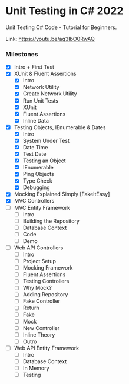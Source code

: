 # Unit Testing in C# 2022

Unit Testing C# Code - Tutorial for Beginners.

Link: <https://youtu.be/aq3IbO0RwAQ>

### Milestones

- [x] Intro + First Test
- [x] XUnit & Fluent Assertions
  - [x] Intro
  - [x] Network Utility
  - [x] Create Network Utility
  - [x] Run Unit Tests
  - [x] XUnit
  - [x] Fluent Assertions
  - [x] Inline Data
- [x] Testing Objects, IEnumerable & Dates
  - [x] Intro
  - [x] System Under Test
  - [x] Date Time
  - [x] Test Date
  - [x] Testing an Object
  - [x] IEnumerable
  - [x] Ping Objects
  - [x] Type Check
  - [x] Debugging
- [x] Mocking Explained Simply [FakeItEasy]
- [x] MVC Controllers
- [ ] MVC Entity Framework
  - [ ] Intro
  - [ ] Building the Repository
  - [ ] Database Context
  - [ ] Code
  - [ ] Demo
- [ ] Web API Controllers
  - [ ] Intro
  - [ ] Project Setup
  - [ ] Mocking Framework
  - [ ] Fluent Assertions
  - [ ] Testing Controllers
  - [ ] Why Mock?
  - [ ] Adding Repository
  - [ ] Fake Controller
  - [ ] Return
  - [ ] Fake
  - [ ] Mock
  - [ ] New Controller
  - [ ] Inline Theory
  - [ ] Outro
- [ ] Web API Entity Framework
  - [ ] Intro
  - [ ] Database Context
  - [ ] In Memory
  - [ ] Testing
